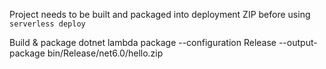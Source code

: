 Project needs to be built and packaged into deployment ZIP before using `serverless deploy`

Build & package
dotnet lambda package --configuration Release --output-package bin/Release/net6.0/hello.zip
